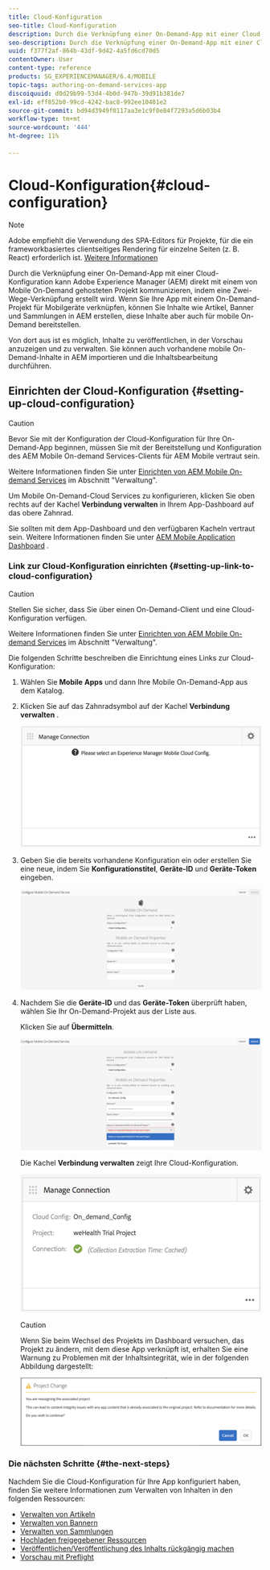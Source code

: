 ```yaml
---
title: Cloud-Konfiguration
seo-title: Cloud-Konfiguration
description: Durch die Verknüpfung einer On-Demand-App mit einer Cloud-Konfiguration kann Adobe Experience Manager (AEM) direkt mit einem von Mobile On-Demand gehosteten Projekt kommunizieren, indem eine Zwei-Wege-Verknüpfung erstellt wird. Auf dieser Seite erfahren Sie mehr.
seo-description: Durch die Verknüpfung einer On-Demand-App mit einer Cloud-Konfiguration kann Adobe Experience Manager (AEM) direkt mit einem von Mobile On-Demand gehosteten Projekt kommunizieren, indem eine Zwei-Wege-Verknüpfung erstellt wird. Auf dieser Seite erfahren Sie mehr.
uuid: f377f2af-864b-43df-9d42-4a5fd6cd70d5
contentOwner: User
content-type: reference
products: SG_EXPERIENCEMANAGER/6.4/MOBILE
topic-tags: authoring-on-demand-services-app
discoiquuid: d0d29b99-53d4-4b0d-947b-39d91b381de7
exl-id: eff852b0-99cd-4242-bac8-992ee10401e2
source-git-commit: bd94d3949f0117aa3e1c9f0e84f7293a5d6b03b4
workflow-type: tm+mt
source-wordcount: '444'
ht-degree: 11%

---
```


# Cloud-Konfiguration{#cloud-configuration}

>[!NOTE]
>
>Adobe empfiehlt die Verwendung des SPA-Editors für Projekte, für die ein frameworkbasiertes clientseitiges Rendering für einzelne Seiten (z. B. React) erforderlich ist. [Weitere Informationen](/help/sites-developing/spa-overview.md)

Durch die Verknüpfung einer On-Demand-App mit einer Cloud-Konfiguration kann Adobe Experience Manager (AEM) direkt mit einem von Mobile On-Demand gehosteten Projekt kommunizieren, indem eine Zwei-Wege-Verknüpfung erstellt wird. Wenn Sie Ihre App mit einem On-Demand-Projekt für Mobilgeräte verknüpfen, können Sie Inhalte wie Artikel, Banner und Sammlungen in AEM erstellen, diese Inhalte aber auch für mobile On-Demand bereitstellen.

Von dort aus ist es möglich, Inhalte zu veröffentlichen, in der Vorschau anzuzeigen und zu verwalten. Sie können auch vorhandene mobile On-Demand-Inhalte in AEM importieren und die Inhaltsbearbeitung durchführen.

## Einrichten der Cloud-Konfiguration {#setting-up-cloud-configuration}

>[!CAUTION]
>
>Bevor Sie mit der Konfiguration der Cloud-Konfiguration für Ihre On-Demand-App beginnen, müssen Sie mit der Bereitstellung und Konfiguration des AEM Mobile On-demand Services-Clients für AEM Mobile vertraut sein.
>
>Weitere Informationen finden Sie unter [Einrichten von AEM Mobile On-demand Services](/help/mobile/aem-mobile-setup.md) im Abschnitt &quot;Verwaltung&quot;.

Um Mobile On-Demand-Cloud Services zu konfigurieren, klicken Sie oben rechts auf der Kachel **Verbindung verwalten** in Ihrem App-Dashboard auf das obere Zahnrad.

Sie sollten mit dem App-Dashboard und den verfügbaren Kacheln vertraut sein. Weitere Informationen finden Sie unter [AEM Mobile Application Dashboard](/help/mobile/mobile-apps-ondemand-application-dashboard.md) .

### Link zur Cloud-Konfiguration einrichten {#setting-up-link-to-cloud-configuration}

>[!CAUTION]
>
>Stellen Sie sicher, dass Sie über einen On-Demand-Client und eine Cloud-Konfiguration verfügen.
>
>Weitere Informationen finden Sie unter [Einrichten von AEM Mobile On-demand Services](/help/mobile/aem-mobile-setup.md) im Abschnitt &quot;Verwaltung&quot;.

Die folgenden Schritte beschreiben die Einrichtung eines Links zur Cloud-Konfiguration:

1. Wählen Sie **Mobile** **Apps** und dann Ihre Mobile On-Demand-App aus dem Katalog.
1. Klicken Sie auf das Zahnradsymbol auf der Kachel **Verbindung verwalten** .

   ![chlimage_1-65](assets/chlimage_1-65.png)

1. Geben Sie die bereits vorhandene Konfiguration ein oder erstellen Sie eine neue, indem Sie **Konfigurationstitel**, **Geräte-ID** und **Geräte-Token** eingeben.

   ![chlimage_1-66](assets/chlimage_1-66.png)

1. Nachdem Sie die **Geräte-ID** und das **Geräte-Token** überprüft haben, wählen Sie Ihr On-Demand-Projekt aus der Liste aus.

   Klicken Sie auf **Übermitteln**.

   ![chlimage_1-67](assets/chlimage_1-67.png)

   Die Kachel **Verbindung verwalten** zeigt Ihre Cloud-Konfiguration.

   ![chlimage_1-68](assets/chlimage_1-68.png)

   >[!CAUTION]
   >
   >Wenn Sie beim Wechsel des Projekts im Dashboard versuchen, das Projekt zu ändern, mit dem diese App verknüpft ist, erhalten Sie eine Warnung zu Problemen mit der Inhaltsintegrität, wie in der folgenden Abbildung dargestellt:

   ![chlimage_1-69](assets/chlimage_1-69.png)

### Die nächsten Schritte {#the-next-steps}

Nachdem Sie die Cloud-Konfiguration für Ihre App konfiguriert haben, finden Sie weitere Informationen zum Verwalten von Inhalten in den folgenden Ressourcen:

* [Verwalten von Artikeln](/help/mobile/mobile-on-demand-managing-articles.md)
* [Verwalten von Bannern](/help/mobile/mobile-on-demand-managing-banners.md)
* [Verwalten von Sammlungen](/help/mobile/mobile-on-demand-managing-collections.md)
* [Hochladen freigegebener Ressourcen](/help/mobile/mobile-on-demand-shared-resources.md)
* [Veröffentlichen/Veröffentlichung des Inhalts rückgängig machen](/help/mobile/mobile-on-demand-publishing-unpublishing.md)
* [Vorschau mit Preflight](/help/mobile/aem-mobile-manage-ondemand-services.md)
